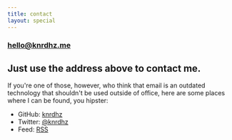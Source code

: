 ```yaml
---
title: contact
layout: special
---
```


### hello@knrdhz.me

## Just use the address above to contact me.

If you're one of those, however, who think that email is an outdated technology
that shouldn't be used outside of office, here are some places where I can be
found, you hipster:

- GitHub: [knrdhz](https://github.com/knrdhz)
- Twitter: [@knrdhz](https://twitter.com/knrdhz)
- Feed: [RSS](https://www.knrdhz.me/rss.xml)
